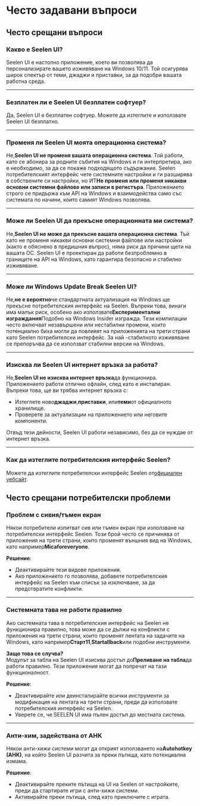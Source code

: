 # **Често задавани въпроси**

## **Често срещани въпроси**

### **Какво е Seelen UI?**

Seelen UI е настолно приложение, което ви позволява да персонализирате вашето
изживяване на Windows 10/11. Той осигурява широк спектър от теми, джаджи и
приставки, за да подобри вашата работна среда.

---

### **Безплатен ли е Seelen UI безплатен софтуер?**

Да, Seelen UI е безплатен софтуер. Можете да изтеглите и използвате Seelen UI
безплатно.

---

### **Променя ли Seelen UI моята операционна система?**

Не,**Seelen UI не променя вашата операционна система**. Той работи, като се
абонира за родните събития на Windows и ги интерпретира, ако е необходимо, за да
се покаже подходящото съдържание. Seelen потребителският интерфейс чете
системните настройки и ги разширява в собствените си настройки, но ИТ**Не
променя или променя никакви основни системни файлове или записи в регистъра**.
Приложението строго се придържа към API на Windows и взаимодейства само със
системата по начини, които самият Windows позволява.

---

### **Може ли Seelen UI да прекъсне операционната ми система?**

Не,**Seelen UI не може да прекъсне вашата операционна система**. Тъй като не
променя никакви основни системни файлове или настройки (както е обяснено в
предишния въпрос), няма риск да причини щети на вашата ОС. Seelen UI е
проектиран да работи безпроблемно в границите на API на Windows, като гарантира
безопасно и стабилно изживяване.

---

### **Може ли Windows Update Break Seelen UI?**

Не,**не е вероятно**че стандартната актуализация на Windows ще прекъсне
потребителския интерфейс на Seelen. Въпреки това, винаги има малък риск, особено
ако използвате**Експериментални изграждания**Подобно на Windows Insider
изгражда. Тези компилации често включват незавършени или нестабилни промени,
които потенциално биха могли да повлияят на приложенията на трети страни като
Seelen потребителски интерфейс. За най -стабилното изживяване се препоръчва да
се използват стабилни версии на Windows.

---

### **Изисква ли Seelen UI интернет връзка за работа?**

Не,**Seelen UI не изисква интернет връзка**да функционира. Приложението работи
отлично офлайн, след като е инсталиран. Въпреки това, ще ви трябва интернет
връзка с:

- Изтеглете ново**джаджи**,**приставки**, или**теми**от официалното хранилище.
- Проверете за актуализации на приложението или неговите компоненти.

Отвъд тези дейности, Seelen UI работи независимо, без да се нуждае от интернет
връзка.

---

### **Как да изтеглите потребителския интерфейс Seelen?**

Можете да изтеглите потребителски интерфейс Seelen
от[официален уебсайт](https://seelen.io).

## **Често срещани потребителски проблеми**

### **Проблем с сивия/тъмен екран**

Някои потребители изпитват сив или тъмен екран при използване на потребителски
интерфейс Seelen. Този брой често се причинява от приложения на трети страни,
които променят външния вид на Windows, като например**Micaforeveryone**.

**Решение**:

- Деактивирайте тези видове приложения.
- Ако приложението го позволява, добавете потребителския интерфейс на Seelen към
  списък за изключване, за да предотвратите конфликти.

---

### **Системната тава не работи правилно**

Ако системната тава в потребителския интерфейс на Seelen не функционира
правилно, това може да се дължи на конфликти с приложения на трети страни, които
променят лентата на задачите на Windows, като
например**Старт11**,**Startallback**или подобни инструменти.

**Защо това се случва?**\
Модулът за табла на Seelen UI изисква достъп до**Преливане на табла**да работи
правилно. Тези приложения могат да попречат на тази функционалност.

**Решение**:

- Деактивирайте или деинсталирайте всички инструменти за модификация на лентата
  на трети страни, преди да използвате потребителския интерфейс на Seelen.
- Уверете се, че SEELEN UI има пълен достъп до местната система.

---

### **Анти-хим, задействана от AHK**

Някои анти-хижи системи могат да открият използването на**Autohotkey (AHK)**, на
който Seelen UI разчита за преки пътища, като потенциална измама.

**Решение**:

- Деактивирайте преките пътища на UI на Seelen от настройките, преди да
  стартирате игри с анти-хижи системи.
- Активирайте преки пътища, след като приключите с играта.
